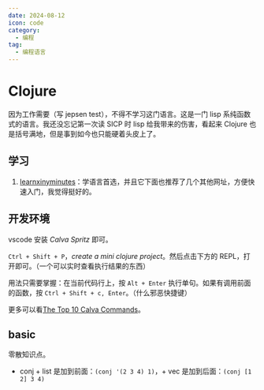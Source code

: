 ```yaml
---
date: 2024-08-12
icon: code
category:
  - 编程
tag:
  - 编程语言
---
```


# Clojure

因为工作需要（写 jepsen test），不得不学习这门语言。这是一门 lisp 系纯函数式的语言。我还没忘记第一次读 SICP 时 lisp 给我带来的伤害，看起来 Clojure 也是括号满地，但是事到如今也只能硬着头皮上了。

## 学习

1. [learnxinyminutes](https://learnxinyminutes.com/docs/zh-cn/clojure-cn/)：学语言首选，并且它下面也推荐了几个其他网址，方便快速入门，我觉得挺好的。

## 开发环境

vscode 安装 _Calva Spritz_ 即可。

`Ctrl + Shift + P`，_create a mini clojure project_。然后点击下方的 REPL，打开即可。（一个可以实时查看执行结果的东西）

用法只需要掌握：在当前代码行上，按 `Alt + Enter` 执行单句。如果有调用前面的函数，按 `Ctrl + Shift + c, Enter`。（什么邪恶快捷键）

更多可以看[The Top 10 Calva Commands](https://calva.io/commands-top10/)。

## basic

零散知识点。

- conj + list 是加到前面：`(conj '(2 3 4) 1)`，+ vec 是加到后面：`(conj [1 2] 3 4)`

